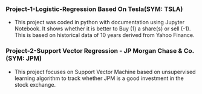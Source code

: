 ### Project-1-Logistic-Regression Based On Tesla(SYM: TSLA)
- This project was coded in python with documentation using Jupyter Notebook. It shows whether it is better to Buy (1) a share(s) or sell (-1). This is based on historical data of 10 years derived from Yahoo Finance.

### Project-2-Support Vector Regression - JP Morgan Chase & Co.(SYM: JPM)
- This project focuses on Support Vector Machine based on unsupervised learning algorithm to track whether JPM is a good investment in the stock exchange. 
